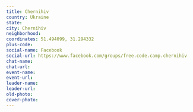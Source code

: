 ```yaml
---
title: Chernihiv
country: Ukraine
state: 
city: Chernihiv
neighborhood: 
coordinates: 51.494099, 31.294332
plus-code:
social-name: Facebook
social-url: https://www.facebook.com/groups/free.code.camp.chernihiv
chat-name:
chat-url:
event-name:
event-url:
leader-name:
leader-url:
old-photo: 
cover-photo:
---
```

